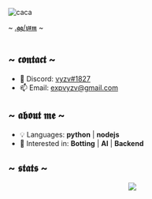 ![caca](https://camo.githubusercontent.com/62a3ce0af4556682fcdaaff5e2ad6213de2e9c3050b3565e0fe73a83673cc4f9/68747470733a2f2f6b6f6d617265762e636f6d2f67687076632f3f757365726e616d653d7874656b6b7926636f6c6f723d79656c6c6f77267374796c653d666c61742d737175617265)

<h align="center"> ~ [.𝖌𝖌/𝖟𝖚𝖒](https://discord.gg/onlp) ~ </h>
<p href="https://discord.gg/zum" align="center">
    <img alt="" src=https://lanyard.cnrad.dev/api/764866288622633020/>
</p>

## ~ 𝖈𝖔𝖓𝖙𝖆𝖈𝖙 ~
- 👻 Discord: [vyzv#1827](https://discord.gg/zum)
- 📫 Email: expvyzv@gmail.com

## ~ 𝖆𝖇𝖔𝖚𝖙 𝖒𝖊 ~ 
- 💡 Languages: **python** | **nodejs**
- 👀 Interested in:  **Botting** | **AI** | **Backend**

## ~ 𝖘𝖙𝖆𝖙𝖘 ~ 
<p href="https://github.com/vyzv" align="center">
    <img src="https://github-readme-stats.vercel.app/api?username=vyzv&show_icons=true&theme=midnight-purple" />
</p>
